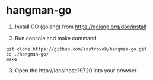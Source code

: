 # hangman-go

1) Install GO (golang) from https://golang.org/doc/install

2) Run console and make command
```
git clone https://github.com/iostrovok/hangman-go.git
cd ./hangman-go/
make
```

3) Open the http://localhost:19720 into your browser
